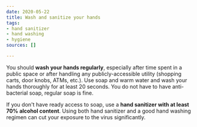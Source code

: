 ```yaml
---
date: 2020-05-22
title: Wash and sanitize your hands
tags:
- hand sanitizer
- hand washing
- hygiene
sources: []

---
```

You should **wash your hands regularly**, especially after time spent in a public space or after handling any publicly-accessible utility (shopping carts, door knobs, ATMs, etc.). Use soap and warm water and wash your hands thoroughly for at least 20 seconds. You do not have to have anti-bacterial soap, regular soap is fine. 

If you don't have ready access to soap, use a **hand sanitizer with at least 70% alcohol content**. Using both hand sanitizer and a good hand washing regimen can cut your exposure to the virus significantly.  